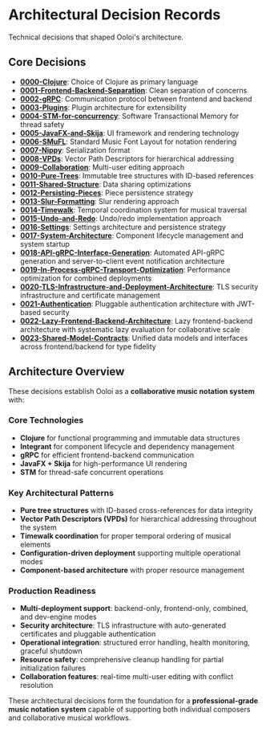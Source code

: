# Architectural Decision Records

Technical decisions that shaped Ooloi's architecture.

## Core Decisions

- **[0000-Clojure](0000-Clojure.md)**: Choice of Clojure as primary language
- **[0001-Frontend-Backend-Separation](0001-Frontend-Backend-Separation.md)**: Clean separation of concerns
- **[0002-gRPC](0002-gRPC.md)**: Communication protocol between frontend and backend
- **[0003-Plugins](0003-Plugins.md)**: Plugin architecture for extensibility
- **[0004-STM-for-concurrency](0004-STM-for-concurrency.md)**: Software Transactional Memory for thread safety
- **[0005-JavaFX-and-Skija](0005-JavaFX-and-Skija.md)**: UI framework and rendering technology
- **[0006-SMuFL](0006-SMuFL.md)**: Standard Music Font Layout for notation rendering
- **[0007-Nippy](0007-Nippy.md)**: Serialization format
- **[0008-VPDs](0008-VPDs.md)**: Vector Path Descriptors for hierarchical addressing
- **[0009-Collaboration](0009-Collaboration.md)**: Multi-user editing approach
- **[0010-Pure-Trees](0010-Pure-Trees.md)**: Immutable tree structures with ID-based references
- **[0011-Shared-Structure](0011-Shared-Structure.md)**: Data sharing optimizations
- **[0012-Persisting-Pieces](0012-Persisting-Pieces.md)**: Piece persistence strategy
- **[0013-Slur-Formatting](0013-Slur-Formatting.md)**: Slur rendering approach
- **[0014-Timewalk](0014-Timewalk.md)**: Temporal coordination system for musical traversal
- **[0015-Undo-and-Redo](0015-Undo-and-Redo.md)**: Undo/redo implementation approach
- **[0016-Settings](0016-Settings.md)**: Settings architecture and persistence strategy
- **[0017-System-Architecture](0017-System-Architecture.md)**: Component lifecycle management and system startup
- **[0018-API-gRPC-Interface-Generation](0018-API-gRPC-Interface-Generation.md)**: Automated API-gRPC generation and server-to-client event notification architecture
- **[0019-In-Process-gRPC-Transport-Optimization](0019-In-Process-gRPC-Transport-Optimization.md)**: Performance optimization for combined deployments
- **[0020-TLS-Infrastructure-and-Deployment-Architecture](0020-TLS-Infrastructure-and-Deployment-Architecture.md)**: TLS security infrastructure and certificate management
- **[0021-Authentication](0021-Authentication.md)**: Pluggable authentication architecture with JWT-based security
- **[0022-Lazy-Frontend-Backend-Architecture](0022-Lazy-Frontend-Backend-Architecture.md)**: Lazy frontend-backend architecture with systematic lazy evaluation for collaborative scale
- **[0023-Shared-Model-Contracts](0023-Shared-Model-Contracts.md)**: Unified data models and interfaces across frontend/backend for type fidelity

## Architecture Overview

These decisions establish Ooloi as a **collaborative music notation system** with:

### **Core Technologies**
- **Clojure** for functional programming and immutable data structures
- **Integrant** for component lifecycle and dependency management
- **gRPC** for efficient frontend-backend communication
- **JavaFX + Skija** for high-performance UI rendering
- **STM** for thread-safe concurrent operations

### **Key Architectural Patterns**
- **Pure tree structures** with ID-based cross-references for data integrity
- **Vector Path Descriptors (VPDs)** for hierarchical addressing throughout the system
- **Timewalk coordination** for proper temporal ordering of musical elements
- **Configuration-driven deployment** supporting multiple operational modes
- **Component-based architecture** with proper resource management

### **Production Readiness**
- **Multi-deployment support**: backend-only, frontend-only, combined, and dev-engine modes
- **Security architecture**: TLS infrastructure with auto-generated certificates and pluggable authentication
- **Operational integration**: structured error handling, health monitoring, graceful shutdown
- **Resource safety**: comprehensive cleanup handling for partial initialization failures
- **Collaboration features**: real-time multi-user editing with conflict resolution

These architectural decisions form the foundation for a **professional-grade music notation system** capable of supporting both individual composers and collaborative musical workflows.
